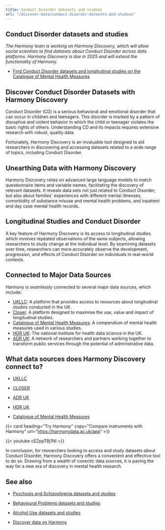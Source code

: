 ```yaml
---
title: Conduct Disorder datasets and studies
url: "/discover-data/conduct-disorder-datasets-and-studies"
---
```


## Conduct Disorder datasets and studies

*The Harmony team is working on Harmony Discovery, which will allow social scientists to find datasets about Conduct Disorder across data platforms. Harmony Discovery is due in 2025 and will extend the functionality of Harmony.*

* [Find Conduct Disorder datasets and longitudinal studies on the Catalogue of Mental Health Measures](https://www.cataloguementalhealth.ac.uk/?content=search&query=Topic:conduct+disorder)

## Discover Conduct Disorder Datasets with Harmony Discovery

Conduct Disorder (CD) is a serious behavioral and emotional disorder that can occur in children and teenagers. This disorder is marked by a pattern of disruptive and violent behavior in which the child or teenager violates the basic rights of others. Understanding CD and its impacts requires extensive research with robust, quality data. 

Fortunately, Harmony Discovery is an invaluable tool designed to aid researchers in discovering and accessing datasets related to a wide range of topics, including Conduct Disorder. 

## Unearthing Data with Harmony Discovery 

Harmony Discovery relies on advanced large language models to match questionnaire items and variable names, facilitating the discovery of relevant datasets. It reveals data sets not just related to Conduct Disorder, but also about families' experiences with different mental illnesses, comorbidity of substance misuse and mental health problems, and inpatient and day case mental health records. 

## Longitudinal Studies and Conduct Disorder 

A key feature of Harmony Discovery is its access to longitudinal studies which involves repeated observations of the same subjects, allowing researchers to study change at the individual level. By examining datasets over time, researchers can more accurately observe the development, progression, and effects of Conduct Disorder on individuals in real-world contexts. 

## Connected to Major Data Sources 

Harmony is seamlessly connected to several major data sources, which include: 

- [UKLLC](https://explore.ukllc.ac.uk): A platform that provides access to resources about longitudinal studies conducted in the UK.
- [Closer](https://www.closer.ac.uk/): A platform designed to maximise the use, value and impact of longitudinal studies.
- [Catalogue of Mental Health Measures](https://www.cataloguementalhealth.ac.uk/): A compendium of mental health measures used in various studies.
- [HDR UK](https://www.hdruk.ac.uk/): The national institute for health data science in the UK.
- [ADR UK](https://www.adruk.org/): A network of researchers and partners working together to transform public services through the potential of administrative data.


## What data sources does Harmony Discovery connect to?

* [UKLLC](https://explore.ukllc.ac.uk)

* [CLOSER](https://closer.ac.uk/)

* [ADR UK](https://www.adruk.org/data-access/data-catalogue/)

* [HDR UK](https://www.healthdatagateway.org/)

* [Catalogue of Mental Health Measures](https://www.cataloguementalhealth.ac.uk/)

{{< card heading="Try Harmony" copy="Compare instruments with Harmony" url="https://harmonydata.ac.uk/app" >}}

{{< youtube cEZppTBj1NI >}}


In conclusion, for researchers looking to access and study datasets about Conduct Disorder, Harmony Discovery offers a convenient and effective tool to do so. Drawing from a wealth of conectic data sources, it is paving the way for a new era of discovery in mental health research.

## See also

* [Psychosis and Schizophrenia datasets and studies](/discover-data/psychosis-and-schizophrenia-datasets-and-studies)

* [Behavioural Problems datasets and studies](/discover-data/behavioural-problems-datasets-and-studies)

* [Alcohol Use datasets and studies](/discover-data/alcohol-use-datasets-and-studies)

* [Discover data on Harmony](/discover-data/)